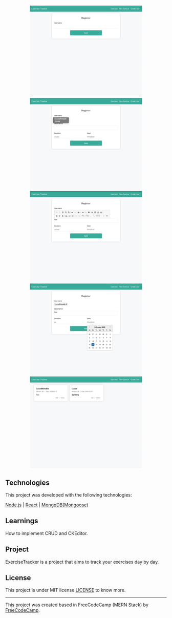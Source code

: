 <p align="center">
    <img alt="WaDev" title="#screen1" src="https://github.com/LucasReinaldo/exercise-tracker/blob/master/client/public/img/createUser.png" width="350px">
    <img alt="#screen2" title="#screen2" src="https://github.com/LucasReinaldo/exercise-tracker/blob/master/client/public/img/createExercise.png" width="350px">
    <img alt="#screen2" title="#screen3" src="https://github.com/LucasReinaldo/exercise-tracker/blob/master/client/public/img/createExercise1.png" width="350px">
    <img alt="#screen2" title="#screen3" src="https://github.com/LucasReinaldo/exercise-tracker/blob/master/client/public/img/createExercise2.png" width="350px">
    <img alt="#screen2" title="#screen3" src="https://github.com/LucasReinaldo/exercise-tracker/blob/master/client/public/img/showAll.png" width="350px">
</p>

## Technologies

This project was developed with the following technologies: 

[Node.js](https://nodejs.org/en/) | [React](https://reactjs.org) | [MongoDB(Mongoose)](https://mongoosejs.com/) 

## Learnings

How to implement CRUD and CKEditor.

## Project

ExerciseTracker is a project that aims to track your exercises day by day.

## License

This project is under MIT license [LICENSE](LICENSE.md) to know more.

---

This project was created based in FreeCodeCamp (MERN Stack) by [FreeCodeCamp](https://www.freecodecamp.org/).

